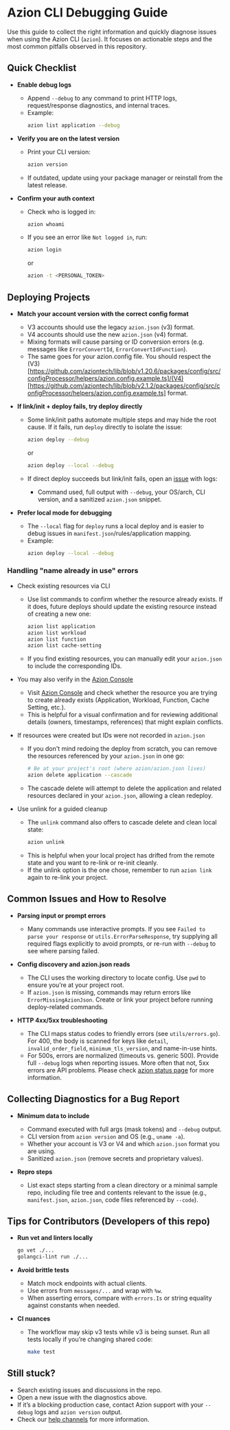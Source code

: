 # Azion CLI Debugging Guide

Use this guide to collect the right information and quickly diagnose issues when using the Azion CLI (`azion`). It focuses on actionable steps and the most common pitfalls observed in this repository.

## Quick Checklist

- **Enable debug logs**
  - Append `--debug` to any command to print HTTP logs, request/response diagnostics, and internal traces.
  - Example:
    ```bash
    azion list application --debug
    ```

- **Verify you are on the latest version**
  - Print your CLI version:
    ```bash
    azion version
    ```
  - If outdated, update using your package manager or reinstall from the latest release.

- **Confirm your auth context**
  - Check who is logged in:
    ```bash
    azion whoami
    ```
  - If you see an error like `Not logged in`, run:
    ```bash
    azion login
    ```

    or

    ```bash
    azion -t <PERSONAL_TOKEN>
    ```

## Deploying Projects

- **Match your account version with the correct config format**
  - V3 accounts should use the legacy `azion.json` (v3) format.
  - V4 accounts should use the new `azion.json` (v4) format.
  - Mixing formats will cause parsing or ID conversion errors (e.g. messages like `ErrorConvertId`, `ErrorConvertIdFunction`).
  - The same goes for your azion.config file. You should respect the (V3)[https://github.com/aziontech/lib/blob/v1.20.6/packages/config/src/configProcessor/helpers/azion.config.example.ts]/(V4)[https://github.com/aziontech/lib/blob/v2.1.2/packages/config/src/configProcessor/helpers/azion.config.example.ts] format.

- **If link/init + deploy fails, try deploy directly**
  - Some link/init paths automate multiple steps and may hide the root cause. If it fails, run `deploy` directly to isolate the issue:
    ```bash
    azion deploy --debug
    ```

    or

    ```bash
    azion deploy --local --debug
    ```
  - If direct deploy succeeds but link/init fails, open an [issue](https://github.com/aziontech/azion/issues) with logs:
    - Command used, full output with `--debug`, your OS/arch, CLI version, and a sanitized `azion.json` snippet.

- **Prefer local mode for debugging**
  - The `--local` flag for `deploy` runs a local deploy and is easier to debug issues in `manifest.json`/rules/application mapping.
  - Example:
    ```bash
    azion deploy --local --debug
    ```

### Handling "name already in use" errors

- Check existing resources via CLI
  - Use list commands to confirm whether the resource already exists. If it does, future deploys should update the existing resource instead of creating a new one:
    ```bash
    azion list application
    azion list workload
    azion list function
    azion list cache-setting
    ```
  - If you find existing resources, you can manually edit your `azion.json` to include the corresponding IDs.

- You may also verify in the [Azion Console](https://console.azion.com)
  - Visit [Azion Console](https://console.azion.com) and check whether the resource you are trying to create already exists (Application, Workload, Function, Cache Setting, etc.).
  - This is helpful for a visual confirmation and for reviewing additional details (owners, timestamps, references) that might explain conflicts.

- If resources were created but IDs were not recorded in `azion.json`
  - If you don't mind redoing the deploy from scratch, you can remove the resources referenced by your `azion.json` in one go:
    ```bash
    # Be at your project's root (where azion/azion.json lives)
    azion delete application --cascade
    ```
  - The cascade delete will attempt to delete the application and related resources declared in your `azion.json`, allowing a clean redeploy.

- Use unlink for a guided cleanup
  - The `unlink` command also offers to cascade delete and clean local state:
    ```bash
    azion unlink
    ```
  - This is helpful when your local project has drifted from the remote state and you want to re-link or re-init cleanly.
  - If the unlink option is the one chose, remember to run `azion link` again to re-link your project.

## Common Issues and How to Resolve

- **Parsing input or prompt errors**
  - Many commands use interactive prompts. If you see `Failed to parse your response` or `utils.ErrorParseResponse`, try supplying all required flags explicitly to avoid prompts, or re-run with `--debug` to see where parsing failed.

- **Config discovery and azion.json reads**
  - The CLI uses the working directory to locate config. Use `pwd` to ensure you’re at your project root.
  - If `azion.json` is missing, commands may return errors like `ErrorMissingAzionJson`. Create or link your project before running deploy-related commands.

- **HTTP 4xx/5xx troubleshooting**
  - The CLI maps status codes to friendly errors (see `utils/errors.go`). For 400, the body is scanned for keys like `detail`, `invalid_order_field`, `minimum_tls_version`, and name-in-use hints.
  - For 500s, errors are normalized (timeouts vs. generic 500). Provide full `--debug` logs when reporting issues. More often that not, 5xx errors are API problems. Please check [azion status page](https://status.azion.com/) for more information.

## Collecting Diagnostics for a Bug Report

- **Minimum data to include**
  - Command executed with full args (mask tokens) and `--debug` output.
  - CLI version from `azion version` and OS (e.g., `uname -a`).
  - Whether your account is V3 or V4 and which `azion.json` format you are using.
  - Sanitized `azion.json` (remove secrets and proprietary values).

- **Repro steps**
  - List exact steps starting from a clean directory or a minimal sample repo, including file tree and contents relevant to the issue (e.g., `manifest.json`, `azion.json`, code files referenced by `--code`).

## Tips for Contributors (Developers of this repo)

- **Run vet and linters locally**
  ```bash
  go vet ./...
  golangci-lint run ./...
  ```

- **Avoid brittle tests**
  - Match mock endpoints with actual clients.
  - Use errors from `messages/...` and wrap with `%w`.
  - When asserting errors, compare with `errors.Is` or string equality against constants when needed.

- **CI nuances**
  - The workflow may skip v3 tests while v3 is being sunset. Run all tests locally if you’re changing shared code:
    ```bash
    make test
    ```

## Still stuck?

- Search existing issues and discussions in the repo.
- Open a new issue with the diagnostics above.
- If it’s a blocking production case, contact Azion support with your `--debug` logs and `azion version` output.
- Check our [help channels](https://www.azion.com/en/documentation/products/get-help/) for more information.
